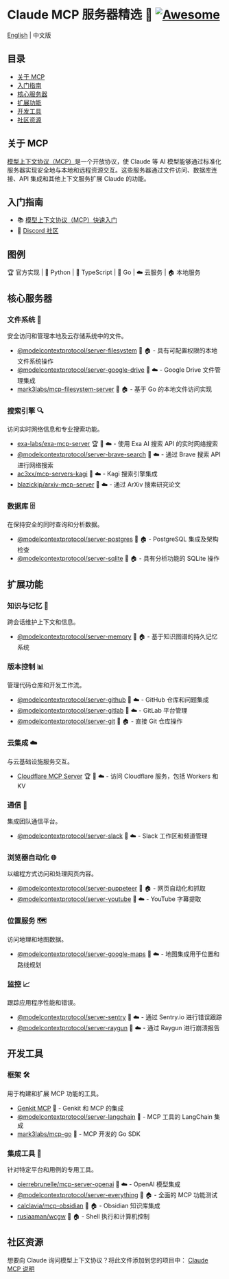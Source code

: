 # Claude MCP 服务器精选 🤖 [![Awesome](https://awesome.re/badge.svg)](https://awesome.re)

[English](./README.md) | 中文版

## 目录
- [关于 MCP](#关于-mcp)
- [入门指南](#入门指南)
- [核心服务器](#核心服务器)
- [扩展功能](#扩展功能)
- [开发工具](#开发工具)
- [社区资源](#社区资源)

## 关于 MCP

[模型上下文协议（MCP）](https://modelcontextprotocol.io/)是一个开放协议，使 Claude 等 AI 模型能够通过标准化服务器实现安全地与本地和远程资源交互。这些服务器通过文件访问、数据库连接、API 集成和其他上下文服务扩展 Claude 的功能。

## 入门指南

- 📚 [模型上下文协议（MCP）快速入门](https://glama.ai/blog/2024-11-25-model-context-protocol-quickstart)
- 💬 [Discord 社区](https://discord.gg/TFE8FmjCdS)

## 图例

🏆 官方实现 | 🐍 Python | 📱 TypeScript | 🏃 Go | ☁️ 云服务 | 🏠 本地服务

## 核心服务器

### 文件系统 📂
安全访问和管理本地及云存储系统中的文件。

- [@modelcontextprotocol/server-filesystem](https://github.com/modelcontextprotocol/servers/tree/main/src/filesystem) 📱 🏠 - 具有可配置权限的本地文件系统操作
- [@modelcontextprotocol/server-google-drive](https://github.com/modelcontextprotocol/servers/tree/main/src/gdrive) 📱 ☁️ - Google Drive 文件管理集成
- [mark3labs/mcp-filesystem-server](https://github.com/mark3labs/mcp-filesystem-server) 🏃 🏠 - 基于 Go 的本地文件访问实现

### 搜索引擎 🔍
访问实时网络信息和专业搜索功能。

- [exa-labs/exa-mcp-server](https://github.com/exa-labs/exa-mcp-server) 🏆 📱 ☁️ - 使用 Exa AI 搜索 API 的实时网络搜索
- [@modelcontextprotocol/server-brave-search](https://github.com/modelcontextprotocol/servers/tree/main/src/brave-search) 📱 ☁️ - 通过 Brave 搜索 API 进行网络搜索
- [ac3xx/mcp-servers-kagi](https://github.com/ac3xx/mcp-servers-kagi) 📱 ☁️ - Kagi 搜索引擎集成
- [blazickjp/arxiv-mcp-server](https://github.com/blazickjp/arxiv-mcp-server) 🐍 ☁️ - 通过 ArXiv 搜索研究论文

### 数据库 🗄️
在保持安全的同时查询和分析数据。

- [@modelcontextprotocol/server-postgres](https://github.com/modelcontextprotocol/servers/tree/main/src/postgres) 📱 🏠 - PostgreSQL 集成及架构检查
- [@modelcontextprotocol/server-sqlite](https://github.com/modelcontextprotocol/servers/tree/main/src/sqlite) 🐍 🏠 - 具有分析功能的 SQLite 操作

## 扩展功能

### 知识与记忆 🧠
跨会话维护上下文和信息。

- [@modelcontextprotocol/server-memory](https://github.com/modelcontextprotocol/servers/tree/main/src/memory) 📱 🏠 - 基于知识图谱的持久记忆系统

### 版本控制 📊
管理代码仓库和开发工作流。

- [@modelcontextprotocol/server-github](https://github.com/modelcontextprotocol/servers/tree/main/src/github) 📱 ☁️ - GitHub 仓库和问题集成
- [@modelcontextprotocol/server-gitlab](https://github.com/modelcontextprotocol/servers/tree/main/src/gitlab) 📱 ☁️ - GitLab 平台管理
- [@modelcontextprotocol/server-git](https://github.com/modelcontextprotocol/servers/tree/main/src/git) 🐍 🏠 - 直接 Git 仓库操作

### 云集成 ☁️
与云基础设施服务交互。

- [Cloudflare MCP Server](https://github.com/cloudflare/mcp-server-cloudflare) 🏆 📱 ☁️ - 访问 Cloudflare 服务，包括 Workers 和 KV

### 通信 💬
集成团队通信平台。

- [@modelcontextprotocol/server-slack](https://github.com/modelcontextprotocol/servers/tree/main/src/slack) 📱 ☁️ - Slack 工作区和频道管理

### 浏览器自动化 🌐
以编程方式访问和处理网页内容。

- [@modelcontextprotocol/server-puppeteer](https://github.com/modelcontextprotocol/servers/tree/main/src/puppeteer) 📱 🏠 - 网页自动化和抓取
- [@modelcontextprotocol/server-youtube](https://github.com/kimtaeyoon83/mcp-server-youtube-transcript) 📱 ☁️ - YouTube 字幕提取

### 位置服务 🗺️
访问地理和地图数据。

- [@modelcontextprotocol/server-google-maps](https://github.com/modelcontextprotocol/servers/tree/main/src/google-maps) 📱 ☁️ - 地图集成用于位置和路线规划

### 监控 📈
跟踪应用程序性能和错误。

- [@modelcontextprotocol/server-sentry](https://github.com/modelcontextprotocol/servers/tree/main/src/sentry) 🐍 ☁️ - 通过 Sentry.io 进行错误跟踪
- [@modelcontextprotocol/server-raygun](https://github.com/MindscapeHQ/mcp-server-raygun) 📱 ☁️ - 通过 Raygun 进行崩溃报告

## 开发工具

### 框架 🛠️
用于构建和扩展 MCP 功能的工具。

- [Genkit MCP](https://github.com/firebase/genkit/tree/main/js/plugins/mcp) 📱 - Genkit 和 MCP 的集成
- [@modelcontextprotocol/server-langchain](https://github.com/rectalogic/langchain-mcp) 🐍 - MCP 工具的 LangChain 集成
- [mark3labs/mcp-go](https://github.com/mark3labs/mcp-go) 🏃 - MCP 开发的 Go SDK

### 集成工具 🔧
针对特定平台和用例的专用工具。

- [pierrebrunelle/mcp-server-openai](https://github.com/pierrebrunelle/mcp-server-openai) 🐍 ☁️ - OpenAI 模型集成
- [@modelcontextprotocol/server-everything](https://github.com/modelcontextprotocol/servers/tree/main/src/everything) 📱 🏠 - 全面的 MCP 功能测试
- [calclavia/mcp-obsidian](https://github.com/calclavia/mcp-obsidian) 📱 🏠 - Obsidian 知识库集成
- [rusiaaman/wcgw](https://github.com/rusiaaman/wcgw/blob/main/src/wcgw/client/mcp_server/Readme.md) 🐍 🏠 - Shell 执行和计算机控制

## 社区资源

想要向 Claude 询问模型上下文协议？将此文件添加到您的项目中：
[Claude MCP 说明](https://modelcontextprotocol.io/llms-full.txt)
